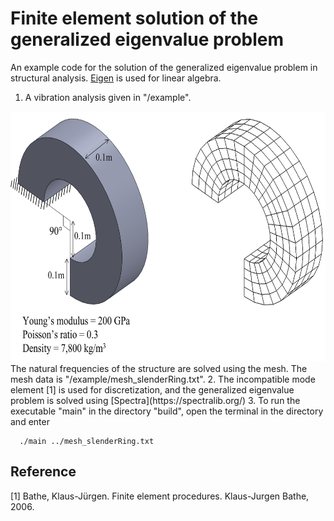 # Finite element solution of the generalized eigenvalue problem

An example code for the solution of the generalized eigenvalue problem in structural analysis. [Eigen](https://eigen.tuxfamily.org/index.php?title=Main_Page) is used for linear algebra.

1. A vibration analysis given in "/example". 
<picture>
<img src="example/vibrationAnalysis/problem_description.jpg" width="626" height="400">  
</picture>  
The natural frequencies of the structure are solved using the mesh. The mesh data is "/example/mesh_slenderRing.txt".  
2. The incompatible mode element [1] is used for discretization, and the generalized eigenvalue problem is solved using [Spectra](https://spectralib.org/)
3. To run the executable "main" in the directory "build", open the terminal in the directory and enter
 
```
  ./main ../mesh_slenderRing.txt
```

## Reference
[1] Bathe, Klaus-Jürgen. Finite element procedures. Klaus-Jurgen Bathe, 2006.




